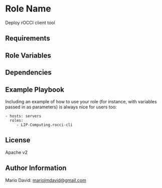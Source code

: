 Role Name
=========

Deploy rOCCI client tool

Requirements
------------

Role Variables
--------------

Dependencies
------------


Example Playbook
----------------

Including an example of how to use your role (for instance, with variables passed in as parameters) is always nice for users too:

    - hosts: servers
      roles:
         - LIP-Computing.rocci-cli

License
-------

Apache v2

Author Information
------------------

Mario David: <mariojmdavid@gmail.com>
